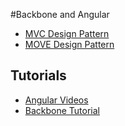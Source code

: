 #Backbone and Angular

- [MVC Design Pattern](http://blog.codinghorror.com/understanding-model-view-controller/)
- [MOVE Design Pattern](http://cirw.in/blog/time-to-move-on)

## Tutorials
- [Angular Videos](https://egghead.io/)
- [Backbone Tutorial](http://adrianmejia.com/blog/2012/09/11/backbone-dot-js-for-absolute-beginners-getting-started)

